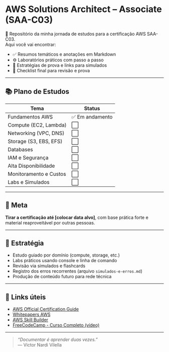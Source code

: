 # AWS Solutions Architect – Associate (SAA-C03)

📌 Repositório da minha jornada de estudos para a certificação AWS SAA-C03.  
Aqui você vai encontrar:

- ✅ Resumos temáticos e anotações em Markdown
- ⚙️ Laboratórios práticos com passo a passo
- 🧠 Estratégias de prova e links para simulados
- 📌 Checklist final para revisão e prova

---

## 📚 Plano de Estudos

| Tema                   | Status     |
|------------------------|------------|
| Fundamentos AWS        | ✅ Em andamento |
| Compute (EC2, Lambda)  | ⬜️ |
| Networking (VPC, DNS)  | ⬜️ |
| Storage (S3, EBS, EFS) | ⬜️ |
| Databases              | ⬜️ |
| IAM e Segurança        | ⬜️ |
| Alta Disponibilidade   | ⬜️ |
| Monitoramento e Custos | ⬜️ |
| Labs e Simulados       | ⬜️ |

---

## 🎯 Meta

**Tirar a certificação até [colocar data alvo]**, com base prática forte e material reaproveitável por outras pessoas.

---

## 🧠 Estratégia

- Estudo guiado por domínio (compute, storage, etc.)
- Labs práticos usando console e linha de comando
- Revisão via simulados e flashcards
- Registro dos erros recorrentes (arquivo `simulados-e-erros.md`)
- Produção de conteúdo futuro para rede técnica

---

## 🔗 Links úteis

- [AWS Official Certification Guide](https://aws.amazon.com/certification/certified-solutions-architect-associate/)
- [Whitepapers AWS](https://aws.amazon.com/whitepapers/)
- [AWS Skill Builder](https://explore.skillbuilder.aws/)
- [FreeCodeCamp - Curso Completo (vídeo)](https://www.youtube.com/watch?v=Ia-UEYYR44s)

---

> _“Documentar é aprender duas vezes.”_  
> — Victor Nardi Vilella
